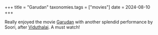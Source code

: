 +++
title = "Garudan"
taxonomies.tags = ["movies"]
date = 2024-08-10
+++

Really enjoyed the movie [Garudan](https://en.wikipedia.org/wiki/Garudan_(2024_film)) with another splendid performance by Soori, after [Viduthalai](https://en.wikipedia.org/wiki/Viduthalai_Part_1). A must watch!
